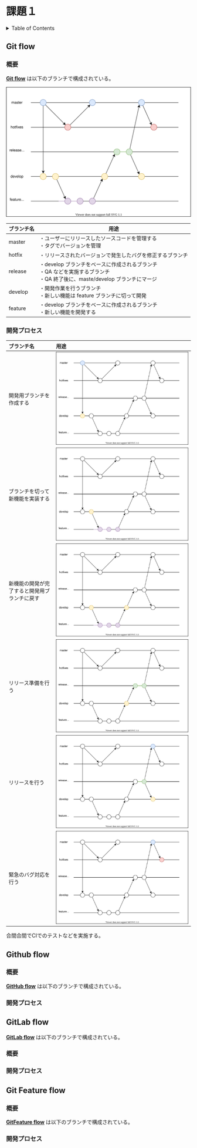 # 課題１

<!-- START doctoc generated TOC please keep comment here to allow auto update -->
<!-- DON'T EDIT THIS SECTION, INSTEAD RE-RUN doctoc TO UPDATE -->
<details>
<summary>Table of Contents</summary>

- [Git flow](#git-flow)
  - [概要](#%E6%A6%82%E8%A6%81)
  - [開発プロセス](#%E9%96%8B%E7%99%BA%E3%83%97%E3%83%AD%E3%82%BB%E3%82%B9)
- [Github flow](#github-flow)
  - [概要](#%E6%A6%82%E8%A6%81-1)
  - [開発プロセス](#%E9%96%8B%E7%99%BA%E3%83%97%E3%83%AD%E3%82%BB%E3%82%B9-1)
- [GitLab flow](#gitlab-flow)
  - [概要](#%E6%A6%82%E8%A6%81-2)
  - [開発プロセス](#%E9%96%8B%E7%99%BA%E3%83%97%E3%83%AD%E3%82%BB%E3%82%B9-2)
- [Git Feature flow](#git-feature-flow)
  - [概要](#%E6%A6%82%E8%A6%81-3)
  - [開発プロセス](#%E9%96%8B%E7%99%BA%E3%83%97%E3%83%AD%E3%82%BB%E3%82%B9-3)

</details>
<!-- END doctoc generated TOC please keep comment here to allow auto update -->

## Git flow

### 概要

[**Git flow**](https://nvie.com/posts/a-successful-git-branching-model/) は以下のブランチで構成されている。

![](assets/git-flow.drawio.svg)

| ブランチ名 | 用途                                                                                                                           |
| ---------- | ------------------------------------------------------------------------------------------------------------------------------ |
| master     | ・ユーザーにリリースしたソースコードを管理する<br>・タグでバージョンを管理                                                     |
| hotfix     | ・リリースされたバージョンで発生したバグを修正するブランチ                                                                     |
| release    | ・develop ブランチをベースに作成されるブランチ<br>・QA などを実施するブランチ<br>・QA 終了後に、maste/develop ブランチにマージ |
| develop    | ・開発作業を行うブランチ<br>・新しい機能は feature ブランチに切って開発                                                        |
| feature    | ・develop ブランチをベースに作成されるブランチ<br>・新しい機能を開発する                                                       |

### 開発プロセス

| ブランチ名                                   | 用途                                      |
| :------------------------------------------- | :---------------------------------------- |
| 開発用ブランチを作成する                     | ![](assets/git-flow-process-1.drawio.svg) |
| ブランチを切って新機能を実装する             | ![](assets/git-flow-process-2.drawio.svg) |
| 新機能の開発が完了すると開発用ブランチに戻す | ![](assets/git-flow-process-3.drawio.svg) |
| リリース準備を行う                           | ![](assets/git-flow-process-4.drawio.svg) |
| リリースを行う                               | ![](assets/git-flow-process-5.drawio.svg) |
| 緊急のバグ対応を行う                         | ![](assets/git-flow-process-6.drawio.svg) |

合間合間でCIでのテストなどを実施する。

## Github flow

### 概要

[**GitHub flow**](http://scottchacon.com/2011/08/31/github-flow.html) は以下のブランチで構成されている。



### 開発プロセス

## GitLab flow

[**GitLab flow**](https://postd.cc/gitlab-flow/) は以下のブランチで構成されている。

### 概要


### 開発プロセス

## Git Feature flow

### 概要

[**GitFeature flow**](https://developers.gnavi.co.jp/entry/GitFeatureFlow/**koyama**) は以下のブランチで構成されている。

### 開発プロセス

